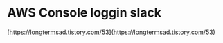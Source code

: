 # AWS Console loggin slack

[https://longtermsad.tistory.com/53](https://longtermsad.tistory.com/53)
